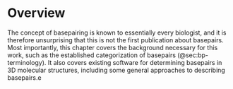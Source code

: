 # Overview

The concept of basepairing is known to essentially every biologist, and it is therefore unsurprising that this is not the first publication about basepairs.
Most importantly, this chapter covers the background necessary for this work, such as the established categorization of basepairs (@sec:bp-terminology).
It also covers existing software for determining basepairs in 3D molecular structures, including some general approaches to describing basepairs.e
